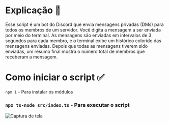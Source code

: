 # Explicação 📄

Esse script é um bot do Discord que envia mensagens privadas (DMs) para todos os membros de um servidor. Você digita a mensagem a ser enviada por meio do terminal. As mensagens são enviadas em intervalos de 3 segundos para cada membro, e o terminal exibe um histórico colorido das mensagens enviadas. Depois que todas as mensagens tiverem sido enviadas, um resumo final mostra o número total de membros que receberam a mensagem.

# Como iniciar o script ✅

`npm i` - Para instalar os módulos
### `npx ts-node src/index.ts` - Para executar o script

![Captura de tela](https://cdn.discordapp.com/attachments/1281195362669039701/1282729892018126868/image.png?ex=66e06ace&is=66df194e&hm=f7f8704deb54c60c1fa3783e0dba32f95f263335e10c4f0ace14ab2cf1304a50&)
